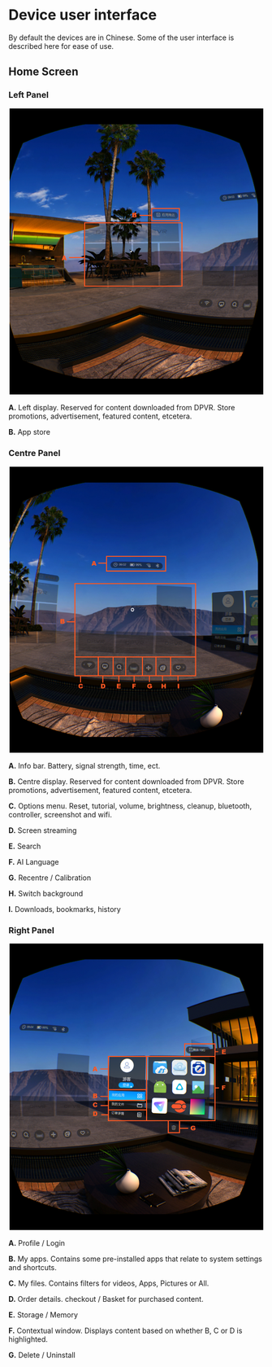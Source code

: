 # Device user interface

By default the devices are in Chinese. Some of the user interface is described here for ease of use.

## Home Screen 

### Left Panel

<p align="center">
  <img alt="Left of the home screen"  width="500px" src="assets/HomeScreenL.png">
</p>

**A.** Left display. Reserved for content downloaded from DPVR. Store promotions, advertisement, featured content, etcetera.

**B.** App store

### Centre Panel

<p align="center">
  <img alt="Centre of the home screen"  width="500px" src="assets/HomeScreenC.png">
</p>

**A.** Info bar. Battery, signal strength, time, ect.

**B.** Centre display. Reserved for content downloaded from DPVR. Store promotions, advertisement, featured content, etcetera.

**C.** Options menu. Reset, tutorial, volume, brightness, cleanup, bluetooth, controller, screenshot and wifi.

**D.** Screen streaming

**E.** Search

**F.** AI Language

**G.** Recentre / Calibration

**H.** Switch background

**I.** Downloads, bookmarks, history

### Right Panel

<p align="center">
  <img alt="Right of the home screen"  width="500px" src="assets/HomeScreenR.png">
</p>

**A.** Profile / Login

**B.** My apps. Contains some pre-installed apps that relate to system settings and shortcuts.

**C.** My files. Contains filters for videos, Apps, Pictures or All.

**D.** Order details. checkout / Basket for purchased content.

**E.** Storage / Memory

**F.** Contextual window. Displays content based on whether B, C or D is highlighted.

**G.** Delete / Uninstall

